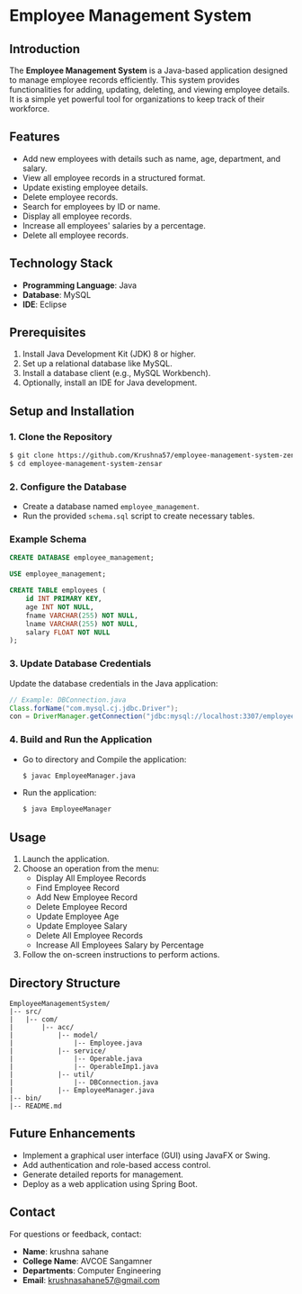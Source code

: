 # Employee Management System

## Introduction
The **Employee Management System** is a Java-based application designed to manage employee records efficiently. This system provides functionalities for adding, updating, deleting, and viewing employee details. It is a simple yet powerful tool for organizations to keep track of their workforce.

## Features
- Add new employees with details such as name, age, department, and salary.
- View all employee records in a structured format.
- Update existing employee details.
- Delete employee records.
- Search for employees by ID or name.
- Display all employee records.
- Increase all employees' salaries by a percentage.
- Delete all employee records.

## Technology Stack
- **Programming Language**: Java
- **Database**: MySQL
- **IDE**: Eclipse

## Prerequisites
1. Install Java Development Kit (JDK) 8 or higher.
2. Set up a relational database like MySQL.
3. Install a database client (e.g., MySQL Workbench).
4. Optionally, install an IDE for Java development.

## Setup and Installation

### 1. Clone the Repository
```bash
$ git clone https://github.com/Krushna57/employee-management-system-zensar.git
$ cd employee-management-system-zensar
```

### 2. Configure the Database
- Create a database named `employee_management`.
- Run the provided `schema.sql` script to create necessary tables.

### Example Schema
```sql
CREATE DATABASE employee_management;

USE employee_management;

CREATE TABLE employees (
    id INT PRIMARY KEY,
    age INT NOT NULL,
    fname VARCHAR(255) NOT NULL,
    lname VARCHAR(255) NOT NULL,
    salary FLOAT NOT NULL
);
```

### 3. Update Database Credentials
Update the database credentials in the Java application:
```java
// Example: DBConnection.java
Class.forName("com.mysql.cj.jdbc.Driver");
con = DriverManager.getConnection("jdbc:mysql://localhost:3307/employee_management?useSSL=false","root","admin");
```

### 4. Build and Run the Application
- Go to directory and Compile the application:
  ```bash
  $ javac EmployeeManager.java
  ```
- Run the application:
  ```bash
  $ java EmployeeManager
  ```

## Usage
1. Launch the application.
2. Choose an operation from the menu:
   - Display All Employee Records
   - Find Employee Record
   - Add New Employee Record
   - Delete Employee Record
   - Update Employee Age
   - Update Employee Salary
   - Delete All Employee Records
   - Increase All Employees Salary by Percentage
3. Follow the on-screen instructions to perform actions.

## Directory Structure
```
EmployeeManagementSystem/
|-- src/
|   |-- com/
|       |-- acc/
|           |-- model/
|               |-- Employee.java
|           |-- service/
|               |-- Operable.java
|               |-- OperableImp1.java
|           |-- util/
|               |-- DBConnection.java
|           |-- EmployeeManager.java
|-- bin/
|-- README.md
```

## Future Enhancements
- Implement a graphical user interface (GUI) using JavaFX or Swing.
- Add authentication and role-based access control.
- Generate detailed reports for management.
- Deploy as a web application using Spring Boot.

## Contact
For questions or feedback, contact:
- **Name**: krushna sahane
- **College Name**: AVCOE Sangamner
- **Departments**: Computer Engineering
- **Email**: krushnasahane57@gmail.com

